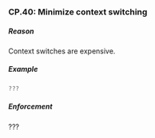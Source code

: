 ### <a name="Rconc-switch"></a>CP.40: Minimize context switching

##### Reason

Context switches are expensive.

##### Example

```cpp
???

```
##### Enforcement

???


